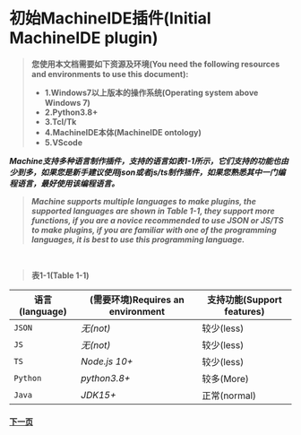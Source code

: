 # 初始MachineIDE插件(Initial MachineIDE plugin)
> **您使用本文档需要如下资源及环境(You need the following resources and environments to use this document):**
> * **1.Windows7以上版本的操作系统(Operating system above Windows 7)**
> * **2.Python3.8+**
> * **3.Tcl/Tk**
> * **4.MachineIDE本体(MachineIDE ontology)**
> * **5.VScode**

***Machine支持多种语言制作插件，支持的语言如表1-1所示，它们支持的功能也由少到多，如果您是新手建议使用json或者js/ts制作插件，如果您熟悉其中一门编程语言，最好使用该编程语言。***
> ***Machine supports multiple languages to make plugins, the supported languages are shown in Table 1-1, they support more functions, if you are a novice recommended to use JSON or JS/TS to make plugins, if you are familiar with one of the programming languages, it is best to use this programming language.***
<br>

> **表1-1(Table 1-1)**

| **语言(language)** | **(需要环境)Requires an environment** | **支持功能(Support features)** |
| --- | --- | --- |
| `JSON` | *无(not)* | 较少(less) |
| `JS` | *无(not)* | 较少(less) |
| `TS` | *Node.js 10+* | 较少(less) |
| `Python` | *python3.8+* | 较多(More) |
| `Java` | *JDK15+* | 正常(normal) |

#### [下一页](https://github.com/Buelie/Machine/tree/Docs/Plugin/01/01)
